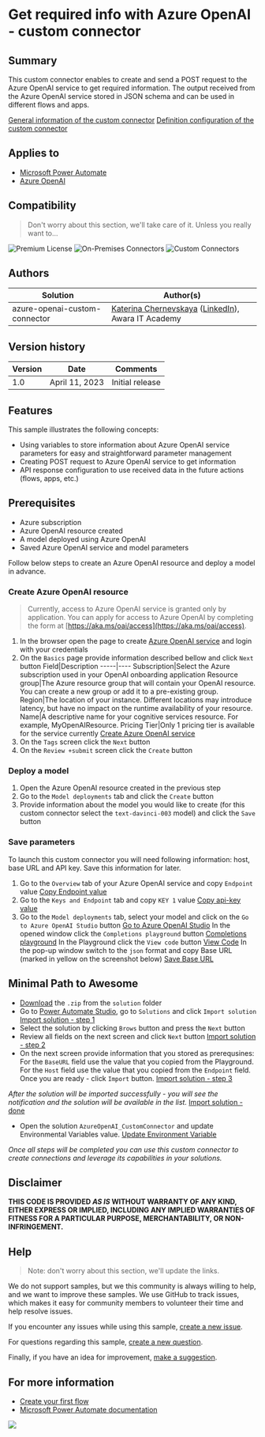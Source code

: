 # Get required info with Azure OpenAI - custom connector

## Summary

This custom connector enables to create and send a POST request to the Azure OpenAI service to get required information. The output received from the Azure OpenAI service stored in JSON schema and can be used in different flows and apps. 

[General information of the custom connector](./assets/CustomConnector_GeneralInformation.png)
[Definition configuration of the custom connector](./assets/CustomConnector_Definition.png)

## Applies to

* [Microsoft Power Automate](https://docs.microsoft.com/power-automate/)
* [Azure OpenAI](https://learn.microsoft.com/en-us/azure/cognitive-services/openai/)

## Compatibility

> Don't worry about this section, we'll take care of it. Unless you really want to...

![Premium License](https://img.shields.io/badge/Premium%20License-Not%20Required-green.svg "Premium license not required")
![On-Premises Connectors](https://img.shields.io/badge/On--Premises%20Connectors-No-green.svg "Does not use on-premise connectors")
![Custom Connectors](https://img.shields.io/badge/Custom%20Connectors-Not%20Required-green.svg "Does not use custom connectors")

## Authors

Solution|Author(s)
--------|---------
azure-openai-custom-connector | [Katerina Chernevskaya](https://github.com/Katerina-Chernevskaya) ([LinkedIn](https://www.linkedin.com/in/katerinachernevskaya/)), Awara IT Academy

## Version history

Version|Date|Comments
-------|----|--------
1.0|April 11, 2023|Initial release

## Features

This sample illustrates the following concepts:

* Using variables to store information about Azure OpenAI service parameters for easy and straightforward parameter management
* Creating POST request to Azure OpenAI service to get information
* API response configuration to use received data in the future actions (flows, apps, etc.)

## Prerequisites

* Azure subscription
* Azure OpenAI resource created
* A model deployed using Azure OpenAI
* Saved Azure OpenAI service and model parameters

Follow below steps to create an Azure OpenAI resource and deploy a model in advance.

### Create Azure OpenAI resource

> Currently, access to Azure OpenAI service is granted only by application. You can apply for access to Azure OpenAI by completing the form at [https://aka.ms/oai/access](https://aka.ms/oai/access).

1. In the browser open the page to create [Azure OpenAI service](https://portal.azure.com/?microsoft_azure_marketplace_ItemHideKey=microsoft_openai_tip#create/Microsoft.CognitiveServicesOpenAI) and login with your credentials
2. On the `Basics` page provide information described bellow and click `Next` button
Field|Description
-----|----
Subscription|Select the Azure subscription used in your OpenAI onboarding application
Resource group|The Azure resource group that will contain your OpenAI resource. You can create a new group or add it to a pre-existing group.
Region|The location of your instance. Different locations may introduce latency, but have no impact on the runtime availability of your resource.
Name|A descriptive name for your cognitive services resource. For example, MyOpenAIResource.
Pricing Tier|Only 1 pricing tier is available for the service currently
[Create Azure OpenAI service](./assets/AzureOpenAI_Basics.png)
3. On the `Tags` screen click the `Next` button
4. On the `Review +submit` screen click the `Create` button

### Deploy a model
1. Open the Azure OpenAI resource created in the previous step
2. Go to the `Model deployments` tab and click the `Create` button
3. Provide information about the model you would like to create (for this custom connector select the `text-davinci-003` model) and click the `Save` button 

### Save parameters
To launch this custom connector you will need following information: host, base URL and API key. Save this information for later.
1. Go to the `Overview` tab of your Azure OpenAI service and copy `Endpoint` value
[Copy Endpoint value](./assets/AzureOpenAI_HostSave.png)
2. Go to the `Keys and Endpoint` tab and copy `KEY 1` value
[Copy api-key value](./assets/AzureOpenAI_ApiKeySave.png)
3. Go to the `Model deployments` tab, select your model and click on the `Go to Azure OpenAI Studio` button
[Go to Azure OpenAI Studio](./assets/AzureOpenAI_OpenStudio.png)
In the opened window click the `Completions playground` button
[Completions playground](./assets/AzureOpenAI_Playground.png)
In the Playground click the `View code` button
[View Code](./assets/AzureOpenAI_ViewCode.png)
In the pop-up window switch to the `json` format and copy Base URL (marked in yellow on the screenshot below)
[Save Base URL](./assets/AzureOpenAI_BaseUrlSave.png)

## Minimal Path to Awesome

* [Download](./solution/Sample.zip) the `.zip` from the `solution` folder
* Go to [Power Automate Studio](https://make.powerautomate.com/), go to `Solutions` and click `Import solution`
[Import solution - step 1](./assets/Import_Step1.png)
* Select the solution by clicking `Brows` button and press the `Next` button 
* Review all fields on the next screen and click `Next` button
[Import solution - step 2](./assets/Import_Step2.png)
* On the next screen provide information that you stored as prerequsines:
For the `BaseURL` field use the value that you copied from the Playground.
For the `Host` field use the value that you copied from the `Endpoint` field.
Once you are ready - click `Import` button.
[Import solution - step 3](./assets/Import_Step3.png)

*After the solution will be imported successfully - you will see the notification and the solution will be available in the list.*
[Import solution - done](./assets/Import_Done.png)

* Open the solution `AzureOpenAI_CustomConnector` and update Environmental Variables value.
[Update Environment Variable](./assets/UpdateVariable.png)

*Once all steps will be completed you can use this custom connector to create connections and leverage its capabilities in your solutions.*

## Disclaimer

**THIS CODE IS PROVIDED *AS IS* WITHOUT WARRANTY OF ANY KIND, EITHER EXPRESS OR IMPLIED, INCLUDING ANY IMPLIED WARRANTIES OF FITNESS FOR A PARTICULAR PURPOSE, MERCHANTABILITY, OR NON-INFRINGEMENT.**

## Help

> Note: don't worry about this section, we'll update the links.

We do not support samples, but we this community is always willing to help, and we want to improve these samples. We use GitHub to track issues, which makes it easy for  community members to volunteer their time and help resolve issues.

If you encounter any issues while using this sample, [create a new issue](https://github.com/pnp/powerautomate-samples/issues/new?assignees=&labels=Needs%3A+Triage+%3Amag%3A%2Ctype%3Abug-suspected&template=bug-report.yml&sample=YOURSAMPLENAME&authors=@YOURGITHUBUSERNAME&title=YOURSAMPLENAME%20-%20).

For questions regarding this sample, [create a new question](https://github.com/pnp/powerautomate-samples/issues/new?assignees=&labels=Needs%3A+Triage+%3Amag%3A%2Ctype%3Abug-suspected&template=question.yml&sample=YOURSAMPLENAME&authors=@YOURGITHUBUSERNAME&title=YOURSAMPLENAME%20-%20).

Finally, if you have an idea for improvement, [make a suggestion](https://github.com/pnp/powerautomate-samples/issues/new?assignees=&labels=Needs%3A+Triage+%3Amag%3A%2Ctype%3Abug-suspected&template=suggestion.yml&sample=YOURSAMPLENAME&authors=@YOURGITHUBUSERNAME&title=YOURSAMPLENAME%20-%20).

## For more information

- [Create your first flow](https://docs.microsoft.com/en-us/power-automate/getting-started#create-your-first-flow)
- [Microsoft Power Automate documentation](https://docs.microsoft.com/en-us/power-automate/)


<img src="https://telemetry.sharepointpnp.com/powerautomate-samples/samples/readme-template" />

